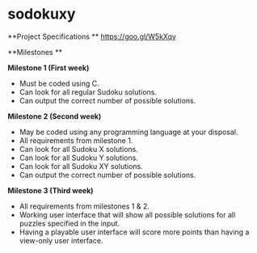 # sodokuxy

**Project Specifications **
https://goo.gl/W5kXqy

**Milestones **

**Milestone 1 (First week)** 
* Must be coded using C.
* Can look for all regular Sudoku solutions.
* Can output the correct number of possible solutions.

**Milestone 2 (Second week)**
* May be coded using any programming language at your disposal.
* All requirements from milestone 1.
* Can look for all Sudoku X solutions.
* Can look for all Sudoku Y solutions.
* Can look for all Sudoku XY solutions.
* Can output the correct number of possible solutions.

**Milestone 3 (Third week)**
* All requirements from milestones 1 & 2.
* Working user interface that will show all possible solutions for all puzzles specified in the input.
* Having a playable user interface will score more points than having a view-only user interface.
